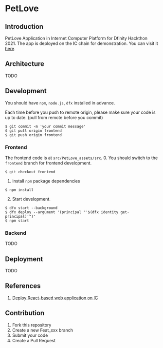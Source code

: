# PetLove

## Introduction
PetLove Application in Internet Computer Platform for Dfinity Hackthon 2021. The app is deployed on the IC chain for demonstration.
You can visit it [here](https://s6akf-saaaa-aaaai-abaoq-cai.raw.ic0.app/#/landing).
## Architecture
TODO

## Development
You should have `npm`, `node.js`, `dfx` installed in advance.

Each time before you push to remote origin, please make sure your code is up to date. (pull from remote before you commit)
```
$ git commit -m 'your commit message'
$ git pull origin frontend
$ git push origin frontend
```
### Frontend
The frontend code is at `src/PetLove_assets/src`.
0. You should switch to the `frontend` branch for frontend development. 
```
$ git checkout frontend
```

1. Install `npm` package dependencies
```
$ npm install
```

2. Start development.
```
$ dfx start --background
$ dfx deploy --argument '(principal "'$(dfx identity get-principal)'")'
$ npm start
```

### Backend
TODO
## Deployment
TODO

## References
1. [Deploy React-based web application on IC](https://smartcontracts.org/docs/developers-guide/tutorials/custom-frontend.html)
## Contribution

1.  Fork this repository
2.  Create a new Feat_xxx branch
3.  Submit your code
4.  Create a Pull Request

